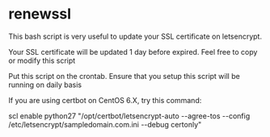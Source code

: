 # renewssl
This bash script is very useful to update your SSL certificate on letsencrypt.

Your SSL certificate will be updated 1 day before expired. Feel free to copy or modify this script

Put this script on the crontab. Ensure that you setup this script will be running on daily basis

If you are using certbot on CentOS 6.X, try this command:

scl enable python27 "/opt/certbot/letsencrypt-auto --agree-tos --config /etc/letsencrypt/sampledomain.com.ini --debug certonly"
